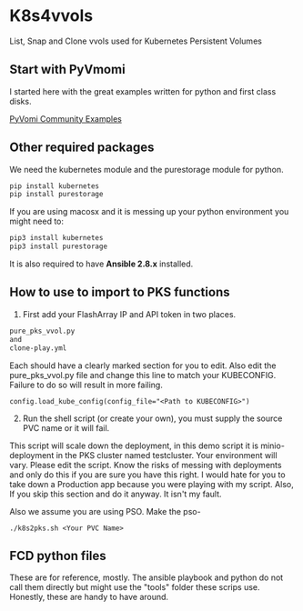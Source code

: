 # K8s4vvols
List, Snap and Clone vvols used for Kubernetes Persistent Volumes

## Start with PyVmomi
I started here with the great examples written for python and first class disks.

[PyVomi Community Examples](https://github.com/vmware/pyvmomi-community-samples/tree/master/samples)

## Other required packages

We need the kubernetes module and the purestorage module for python.

```bash
pip install kubernetes
pip install purestorage
```
If you are using macosx and it is messing up your python environment you might need to:

```bash
pip3 install kubernetes
pip3 install purestorage
```
It is also required to have **Ansible 2.8.x** installed.

## How to use to import to PKS functions

1. First add your FlashArray IP and API token in two places.

```bash
pure_pks_vvol.py
and
clone-play.yml
```

  Each should have a clearly marked section for you to edit.
Also edit the pure_pks_vvol.py file and change this line to match your KUBECONFIG. Failure to do so will result in more failing.

  ```
  config.load_kube_config(config_file="<Path to KUBECONFIG>")
  ```

2. Run the shell script (or create your own), you must supply the source PVC name or it will fail.

This script will scale down the deployment, in this demo script it is minio-deployment in the PKS cluster named testcluster. Your environment will vary. Please edit the script. Know the risks of messing with deployments and only do this if you are sure you have this right. I would hate for you to take down a Production app because you were playing with my script. Also, If you skip this section and do it anyway. It isn't my fault.

Also we assume you are using PSO. Make the pso-

```
./k8s2pks.sh <Your PVC Name>
```


## FCD python files
These are for reference, mostly. The ansible playbook and python do not call them directly but might use the "tools" folder these scrips use. Honestly, these are handy to have around.
